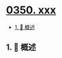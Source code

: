 # [0350. xxx](https://github.com/Tdahuyou/TNotes.leetcode/tree/main/notes/0350.%20xxx)

<!-- region:toc -->

- [1. 📝 概述](#1--概述)

<!-- endregion:toc -->

## 1. 📝 概述
